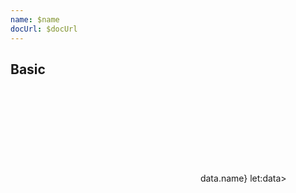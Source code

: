 ```yaml
---
name: $name
docUrl: $docUrl
---
```


<script lang="ts">
	import { get } from 'svelte/store';
	import { scaleBand, scaleTime } from 'd3-scale';
	import { addHours, addMinutes, format, startOfDay } from 'date-fns';
	import { Duration } from 'svelte-ux';
	import { sort } from 'd3-array';

	import Chart, { Svg } from '$lib/components/Chart.svelte';
	import Area from '$lib/components/Area.svelte';
	import AxisX from '$lib/components/AxisX.svelte';
	import AxisY from '$lib/components/AxisY.svelte';
	import Baseline from '$lib/components/Baseline.svelte';
	import ConnectedPoints from '$lib/components/ConnectedPoints.svelte';
	import HighlightLine from '$lib/components/HighlightLine.svelte';
	import HighlightRect from '$lib/components/HighlightRect.svelte';
	import Labels from '$lib/components/Labels.svelte';
	import Points from '$lib/components/Points.svelte';
	import Tooltip from '$lib/components/Tooltip.svelte';
	import TooltipItem from '$lib/components/TooltipItem.svelte';
	import TooltipSeparator from '$lib/components/TooltipSeparator.svelte';

	import Preview from '$lib/docs/Preview.svelte';
	import { createDateSeries, getRandomInteger } from '$lib/utils/genData';

	// const data = createDateSeries({ min: 50, max: 100, value: 'integer' });

	const count = 10;
	const now = startOfDay(new Date());
	let lastStartDate = now;

	const data = Array.from({ length: count }).map((_, i) => {
		const startDate = addMinutes(lastStartDate, getRandomInteger(0, 60));
		const endDate = addMinutes(startDate, getRandomInteger(0, 60));
		lastStartDate = startDate;
		return {
			name: `Item ${i + 1}`,
			startDate,
			endDate
		};
	});

	/*
	data.push({
		name: 'Item 2',
		startDate: addMinutes(now, 30),
		endDate: addMinutes(now, 160),
	})
	*/

	$: yDomain = data.map((x) => x.name).reverse()
	//$: console.log({ data, yDomain })
</script>

## Basic

<Preview>
	<div class="h-[300px] p-4 border rounded">
		<Chart
			{data}
			x={['startDate', 'endDate']}
			xScale={scaleTime()}
			y="name"
			yScale={scaleBand()}
			padding={{ left: 36, bottom: 36 }}
			tooltip
		>
			<Svg>
				<AxisY gridlines={{ style: 'stroke-dasharray: 2' }} />
				<AxisX formatTick={(d) => format(d, 'h:mm aa')} />
				<Baseline y />
				<ConnectedPoints stroke="#000" />
				<Points class="fill-blue-500 stroke-blue-800" />
				<HighlightLine color="var(--color-blue-500)" />
				<HighlightRect color="var(--color-blue-500)" />
			</Svg>
			<Tooltip header={data => data.name} let:data>
				<TooltipItem label="start" value={format(data.startDate, 'h:mm:ss')} />
				<TooltipItem label="end" value={format(data.startDate, 'h:mm:ss')} />
				<TooltipSeparator />
				<TooltipItem label="duration" valueAlign="right">
					<Duration start={data.startDate} end={data.endDate} />
				</TooltipItem>
			</Tooltip>
		</Chart>
	</div>
</Preview>
